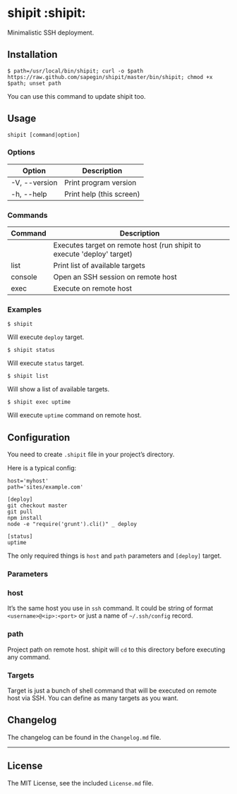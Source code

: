 # shipit :shipit:

Minimalistic SSH deployment.


## Installation

    $ path=/usr/local/bin/shipit; curl -o $path https://raw.github.com/sapegin/shipit/master/bin/shipit; chmod +x $path; unset path

You can use this command to update shipit too.


## Usage

    shipit [command|option]

### Options

| Option          | Description |
| --------------- | --- |
| -V, --version   | Print program version |
| -h, --help      | Print help (this screen) |

### Commands

| Command         | Description |
| --------------- | --- |
| <target>        | Executes <target> target on remote host (run shipit to execute 'deploy' target) |
| list            | Print list of available targets |
| console         | Open an SSH session on remote host |
| exec <cmd>      | Execute <cmd> on remote host |

### Examples

    $ shipit

Will execute `deploy` target.

    $ shipit status

Will execute `status` target.

    $ shipit list

Will show a list of available targets.

    $ shipit exec uptime

Will execute `uptime` command on remote host.


## Configuration

You need to create `.shipit` file in your project’s directory.

Here is a typical config:

    host='myhost'
    path='sites/example.com'

    [deploy]
    git checkout master
    git pull
    npm install
    node -e "require('grunt').cli()" _ deploy

    [status]
    uptime

The only required things is `host` and `path` parameters and `[deploy]` target.

### Parameters

### host

It’s the same host you use in `ssh` command. It could be string of format `<username>@<ip>:<port>` or just a name of `~/.ssh/config` record.

### path

Project path on remote host. shipit will `cd` to this directory before executing any command.

### Targets

Target is just a bunch of shell command that will be executed on remote host via SSH. You can define as many targets as you want.


## Changelog

The changelog can be found in the `Changelog.md` file.


---

## License

The MIT License, see the included `License.md` file.
